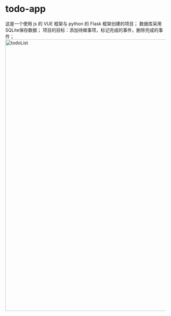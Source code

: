# todo-app
这是一个使用 js 的 VUE 框架与 python 的 Flask 框架创建的项目；
数据库采用SQLite保存数据；
项目的目标：添加待做事项，标记完成的事件，删除完成的事件；
<img width="1367" height="851" alt="todoList" src="https://github.com/user-attachments/assets/f7f84f9a-a414-434c-a2f7-13bafcf1123f" />
